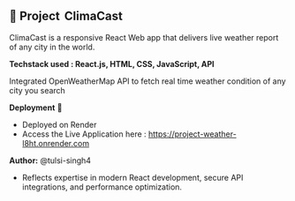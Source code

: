 ## 🌈 Project    ClimaCast

ClimaCast is a responsive React Web app that delivers live weather report of any city in the world.

**Techstack used : React.js, HTML, CSS, JavaScript, API**

Integrated OpenWeatherMap API to fetch real time weather condition of any city you search

**Deployment** 🚀
  - Deployed on Render
  - Access the Live Application here : https://project-weather-l8ht.onrender.com

**Author:** @tulsi-singh4
- Reflects expertise in modern React development, secure API integrations, and performance optimization.



